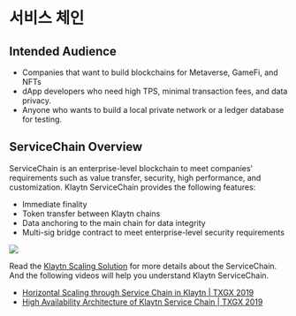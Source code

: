 # 서비스 체인<a id="service-chain"></a>

## Intended Audience <a id="intended-audience"></a>

- Companies that want to build blockchains for Metaverse, GameFi, and NFTs
- dApp developers who need high TPS, minimal transaction fees, and data privacy.
- Anyone who wants to build a local private network or a ledger database for testing.

## ServiceChain Overview <a id="service-chain-overview"></a>

ServiceChain is an enterprise-level blockchain to meet companies' requirements such as value transfer, security, high performance, and customization. Klaytn ServiceChain provides the following features:

- Immediate finality
- Token transfer between Klaytn chains
- Data anchoring to the main chain for data integrity
- Multi-sig bridge contract to meet enterprise-level security requirements

![](../images/sc-overview.png)


Read the [Klaytn Scaling Solution](../../../../klaytn/scaling-solutions.md) for more details about the ServiceChain. And the following videos will help you understand Klaytn ServiceChain.

- [Horizontal Scaling through Service Chain in Klaytn | TXGX 2019](https://www.youtube.com/watch?v=8yQc5FQysJc)
- [High Availability Architecture of Klaytn Service Chain | TXGX 2019](https://www.youtube.com/watch?v=HcdhWtXPuR0)
